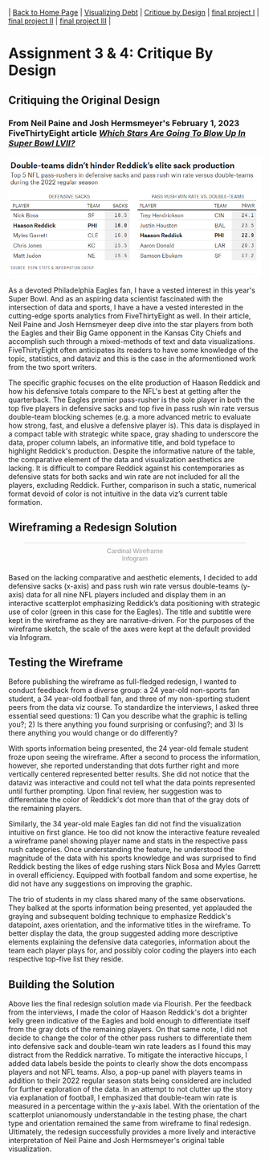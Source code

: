 | [Back to Home Page](https://ecardina.github.io/Data-Viz-Portfolio-Cardinal/) | [Visualizing Debt](visualizing-government-debt) | [Critique by Design](critique-by-design) | [final project I](final-project-part-one) | [final project II](final-project-part-two) | [final project III](final-project-part-three) |

# Assignment 3 & 4: Critique By Design

## Critiquing the Original Design
### From Neil Paine and Josh Hermsmeyer's February 1, 2023 FiveThirtyEight article [*Which Stars Are Going To Blow Up In Super Bowl LVII?*](https://fivethirtyeight.com/features/which-stars-are-going-to-blow-up-in-super-bowl-lvii/) 

![The Original Design](./FiveThirtyEightTable.png)

As a devoted Philadelphia Eagles fan, I have a vested interest in this year's Super Bowl. And as an aspiring data scientist fascinated with the intersection of data and sports, I have a have a vested interested in the cutting-edge sports analytics from FiveThirtyEight as well. In their article, Neil Paine and Josh Hernsmeyer deep dive into the star players from both the Eagles and their Big Game opponent in the Kansas City Chiefs and accomplish such through a mixed-methods of text and data visualizations. FiveThirtyEight often anticipates its readers to have some knowledge of the topic, statistics, and dataviz and this is the case in the aformentioned work from the two sport writers. 

The specific graphic focuses on the elite production of Haason Reddick and how his defensive totals compare to the NFL's best at getting after the quarterback. The Eagles premier pass-rusher is the sole player in both the top five players in defensive sacks and top five in pass rush win rate versus double-team blocking schemes (e.g. a more advanced metric to evaluate how strong, fast, and elusive a defensive player is). This data is displayed in a compact table with strategic white space, gray shading to underscore the data, proper column labels, an informative title, and bold typeface to highlight Reddick's production. Despite the informative nature of the table, the comparative element of the data and visualization aesthetics are lacking. It is difficult to compare Reddick against his contemporaries as defensive stats for both sacks and win rate are not included for all the players, excluding Reddick. Further, comparison in such a static, numerical format devoid of color is not intuitive in the data viz’s current table formation. 

## Wireframing a Redesign Solution
<div class="infogram-embed" data-id="3ff15455-6fba-4b72-9523-fbc1e118d990" data-type="interactive" data-title="Cardinal Wireframe"></div><script>!function(e,i,n,s){var t="InfogramEmbeds",d=e.getElementsByTagName("script")[0];if(window[t]&&window[t].initialized)window[t].process&&window[t].process();else if(!e.getElementById(n)){var o=e.createElement("script");o.async=1,o.id=n,o.src="https://e.infogram.com/js/dist/embed-loader-min.js",d.parentNode.insertBefore(o,d)}}(document,0,"infogram-async");</script><div style="padding:8px 0;font-family:Arial!important;font-size:13px!important;line-height:15px!important;text-align:center;border-top:1px solid #dadada;margin:0 30px"><a href="https://infogram.com/3ff15455-6fba-4b72-9523-fbc1e118d990" style="color:#989898!important;text-decoration:none!important;" target="_blank">Cardinal Wireframe</a><br><a href="https://infogram.com" style="color:#989898!important;text-decoration:none!important;" target="_blank" rel="nofollow">Infogram</a></div>

Based on the lacking comparative and aesthetic elements, I decided to add defensive sacks (x-axis) and pass rush win rate versus double-teams (y-axis) data for all nine NFL players included and display them in an interactive scatterplot emphasizing Reddick’s data positioning with strategic use of color (green in this case for the Eagles). The title and subtitle were kept in the wireframe as they are narrative-driven. For the purposes of the wireframe sketch, the scale of the axes were kept at the default provided via Infogram. 

## Testing the Wireframe
Before publishing the wireframe as full-fledged redesign, I wanted to conduct feedback from a diverse group: a 24 year-old non-sports fan student, a 34 year-old football fan, and three of my non-sporting student peers from the data viz course. To standardize the interviews, I asked three essential seed questions: 1) Can you describe what the graphic is telling you?; 2) Is there anything you found surprising or confusing?; and 3) Is there anything you would change or do differently?

With sports information being presented, the 24 year-old female student froze upon seeing the wireframe. After a second to process the information, however, she reported understanding that dots further right and more vertically centered represented better results. She did not notice that the dataviz was interactive and could not tell what the data points represented until further prompting. Upon final review, her suggestion was to differentiate the color of Reddick's dot more than that of the gray dots of the remaining players. 

Similarly, the 34 year-old male Eagles fan did not find the visualization intuitive on first glance. He too did not know the interactive feature revealed a wireframe panel showing player name and stats in the respective pass rush categories. Once understanding the feature, he understood the magnitude of the data with his sports knowledge and was surprised to find Reddick besting the likes of edge rushing stars Nick Bosa and Myles Garrett in overall efficiency. Equipped with football fandom and some expertise, he did not have any suggestions on improving the graphic.

The trio of students in my class shared many of the same observations. They balked at the sports information being presented, yet applauded the graying and subsequent bolding technique to emphasize Reddick's datapoint, axes orientation, and the informative titles in the wireframe. To better display the data, the group suggested adding more descriptive elements explaining the defensive data categories, information about the team each player plays for, and possibly color coding the players into each respective top-five list they reside. 

## Building the Solution
<div class="flourish-embed flourish-scatter" data-src="visualisation/12669462"><script src="https://public.flourish.studio/resources/embed.js"></script></div>

Above lies the final redesign solution made via Flourish. Per the feedback from the interviews, I made the color of Haason Reddick's dot a brighter kelly green indicative of the Eagles and bold enough to differentiate itself from the gray dots of the remaining players. On that same note, I did not decide to change the color of the other pass rushers to differentiate them into defensive sack and double-team win rate leaders as I found this may distract from the Reddick narrative. To mitigate the interactive hiccups, I added data labels beside the points to clearly show the dots encompass players and not NFL teams. Also, a pop-up panel with players teams in addition to their 2022 regular season stats being considered are included for further exploration of the data. In an attempt to not clutter up the story via explanation of football, I emphasized that double-team win rate is measured in a percentage within the y-axis label. With the orientation of the scatterplot unianomously understandable in the testing phase, the chart type and orientation remained the same from wireframe to final redesign. Ultimately, the redesign successfully provides a more lively and interactive interpretation of Neil Paine and Josh Hermsmeyer's original table visualization. 

